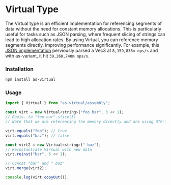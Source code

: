 # Virtual Type

The Virtual type is an efficient implementation for referencing segments of data without the need for constant memory allocations. This is particularly useful for tasks such as JSON parsing, where frequent slicing of strings can lead to high allocation rates. By using Virtual, you can reference memory segments directly, improving performance significantly. For example, this [JSON implementation](https://github.com/JairusSW/as-json) perviously parsed a Vec3 at `8,159,838m ops/s` and with as-variant, it hit `39,260,740m ops/s`.

### Installation

```bash
npm install as-virtual
```

### Usage

```js
import { Virtual } from "as-virtual/assembly";

const virt = new Virtual<string>("foo bar", 3 << 1);
// Equiv. to "foo bar".slice(3)
// Note that we are referencing the memory directly and are using UTF-16

virt.equals("foo"); // true
virt.equals("baz"); // false

const virt2 = new Virtual<string>(" baz");
// Reinstantiate Virtual with new data
virt.reinst("bar", 6 << 1);

// Concat "bar" and " baz"
virt.merge(virt2);

console.log(virt.copyOut());
```